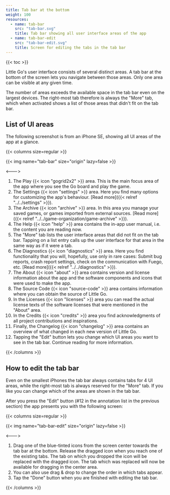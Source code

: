 ```yaml
---
title: Tab bar at the bottom
weight: 100
resources:
  - name: tab-bar
    src: "tab-bar.svg"
    title: Tab bar showing all user interface areas of the app
  - name: tab-bar-edit
    src: "tab-bar-edit.svg"
    title: Screen for editing the tabs in the tab bar
---
```


{{< toc >}}

Little Go's user interface consists of several distinct areas. A tab bar at the bottom of the screen lets you navigate between those areas. Only one area can be visible at any given time.

The number of areas exceeds the available space in the tab bar even on the largest devices. The right-most tab therefore is always the "More" tab, which when activated shows a list of those areas that didn't fit on the tab bar.

## List of UI areas

The following screenshot is from an iPhone SE, showing all UI areas of the app at a glance.

{{< columns size=regular >}}

{{< img name="tab-bar" size="origin" lazy=false >}}

<--->

1. The Play {{< icon "gogrid2x2" >}} area. This is the main focus area of the app where you see the Go board and play the game.
1. The Settings {{< icon "settings" >}} area. Here you find many options for customizing the app's behaviour. [Read more]({{< relref "../../settings" >}}).
1. The Archive {{< icon "archive" >}} area. In this area you manage your saved games, or games imported from external sources. [Read more]({{< relref "../../game-organization/game-archive" >}}).
1. The Help {{< icon "help" >}} area contains the in-app user manual, i.e. the content you are reading now.
1. The "More" tab lists the user interface areas that did not fit on the tab bar. Tapping on a list entry calls up the user interface for that area in the same way as if it were a tab.
1. The Diagnostics {{< icon "diagnostics" >}} area. Here you find functionality that you will, hopefully, use only in rare cases: Submit bug reports, crash report settings, check on the communication with Fuego, etc. [Read more]({{< relref "../../diagnostics" >}}).
1. The About {{< icon "about" >}} area contains version and license information about the app and the software components and icons that were used to make the app.
1. The Source Code {{< icon "source-code" >}} area contains information where you can obtain the source of Little Go.
1. In the Licenses {{< icon "licenses" >}} area you can read the actual license texts of the software licenses that were mentioned in the "About" area.
1. In the Credits {{< icon "credits" >}} area you find acknowledgments of all project contributions and inspirations.
1. Finally, the Changelog {{< icon "changelog" >}} area contains an overview of what changed in each new version of Little Go.
1. Tapping the "Edit" button lets you change which UI areas you want to see in the tab bar. Continue reading for more information.

{{< /columns >}}

## How to edit the tab bar

Even on the smallest iPhones the tab bar always contains tabs for 4 UI areas, while the right-most tab is always reserved for the "More" tab. If you like you can change which of the areas are shown in the tab bar.

After you press the "Edit" button (#12 in the annotation list in the previous section) the app presents you with the following screen:

{{< columns size=regular >}}

{{< img name="tab-bar-edit" size="origin" lazy=false >}}

<--->

1. Drag one of the blue-tinted icons from the screen center towards the tab bar at the bottom. Release the dragged icon when you reach one of the existing tabs. The tab on which you dropped the icon will be replaced with the dragged icon. The tab which was replaced will now be available for dragging in the center area.
2. You can also use drag & drop to change the order in which tabs appear.
3. Tap the "Done" button when you are finished with editing the tab bar.

{{< /columns >}}
